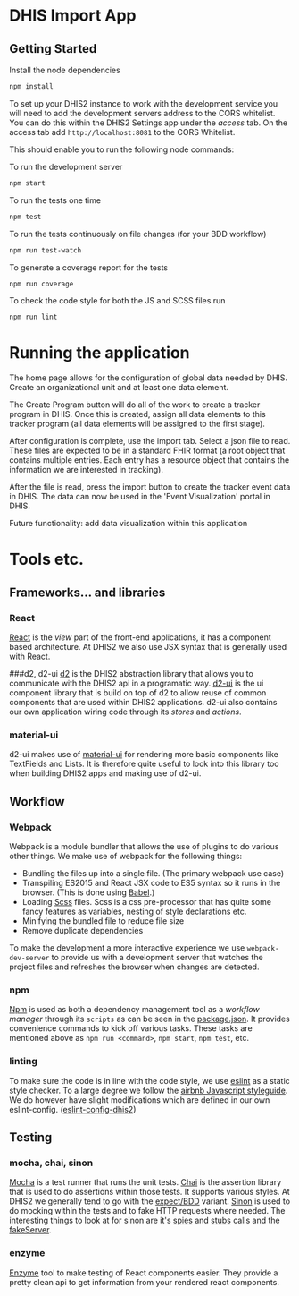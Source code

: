 DHIS Import App
==============

## Getting Started

Install the node dependencies
```sh
npm install
```

To set up your DHIS2 instance to work with the development service you will need to add the development servers address to the CORS whitelist. You can do this within the DHIS2 Settings app under the _access_ tab. On the access tab add `http://localhost:8081` to the CORS Whitelist.

This should enable you to run the following node commands:

To run the development server
```sh
npm start
```

To run the tests one time
```sh
npm test
```

To run the tests continuously on file changes (for your BDD workflow)
```sh
npm run test-watch
```

To generate a coverage report for the tests
```sh
npm run coverage
```

To check the code style for both the JS and SCSS files run
```sh
npm run lint
```
# Running the application

The home page allows for the configuration of global data needed by DHIS.
Create an organizational unit and at least one data element.

The Create Program button will do all of the work to create a tracker program
in DHIS. Once this is created, assign all data elements to this tracker program
(all data elements will be assigned to the first stage).

After configuration is complete, use the import tab. Select a json file to read. 
These files are expected to be in a standard FHIR format (a root object that contains
multiple entries. Each entry has a resource object that contains the information we
are interested in tracking).

After the file is read, press the import button to create the tracker event data
in DHIS. The data can now be used in the 'Event Visualization' portal in DHIS.

Future functionality: add data visualization within this application

# Tools etc.

## Frameworks... and libraries
### React
[React](https://facebook.github.io/react/) is the _view_ part of the front-end applications, it has a component based architecture. At DHIS2 we also use JSX syntax that is generally used with React.

###d2, d2-ui
[d2](https://github.com/dhis2/d2) is the DHIS2 abstraction library that allows you to communicate with the DHIS2 api in a programatic way. [d2-ui](https://github.com/dhis2/d2-ui) is the ui component library that is build on top of d2 to allow reuse of common components that are used within DHIS2 applications. d2-ui also contains our own application wiring code through its _stores_ and _actions_.

### material-ui
d2-ui makes use of [material-ui](http://www.material-ui.com) for rendering more basic components like TextFields and Lists. It is therefore quite useful to look into this library too when building DHIS2 apps and making use of d2-ui.

## Workflow

### Webpack
Webpack is a module bundler that allows the use of plugins to do various other things. We make use of webpack for the following things:
+ Bundling the files up into a single file. (The primary webpack use case)
+ Transpiling ES2015 and React JSX code to ES5 syntax so it runs in the browser. (This is done using [Babel](http://babeljs.io).)
+ Loading [Scss](http://sass-lang.com) files. Scss is a css pre-processor that has quite some fancy features as variables, nesting of style declarations etc.
+ Minifying the bundled file to reduce file size
+ Remove duplicate dependencies

To make the development a more interactive experience we use `webpack-dev-server` to provide us with a development server that watches the project files and refreshes the browser when changes are detected.

### npm
[Npm](https://www.npmjs.com) is used as both a dependency management tool as a _workflow manager_ through its `scripts` as can be seen in the [package.json](https://github.com/dhis2/app-skeleton/blob/master/package.json#L6-L14). It provides convenience commands to kick off various tasks. These tasks are mentioned above as `npm run <command>`, `npm start`, `npm test`, etc.

### linting
To make sure the code is in line with the code style, we use [eslint](http://eslint.org) as a static style checker. To a large degree we follow the [airbnb Javascript styleguide](https://github.com/airbnb/javascript). We do however have slight modifications which are defined in our own eslint-config. ([eslint-config-dhis2](https://github.com/dhis2/eslint-config-dhis2/blob/master/.eslintrc))

## Testing

### mocha, chai, sinon
[Mocha](https://mochajs.org) is a test runner that runs the unit tests. [Chai](http://chaijs.com) is the assertion library that is used to do assertions within those tests. It supports various styles. At DHIS2 we generally tend to go with the [expect/BDD](http://chaijs.com/api/bdd/) variant. [Sinon](http://sinonjs.org) is used to do mocking within the tests and to fake HTTP requests where needed. The interesting things to look at for sinon are it's [spies](http://sinonjs.org/docs/#spies) and [stubs](http://sinonjs.org/docs/#stubs) calls and the [fakeServer](http://sinonjs.org/docs/#fakeServer).

### enzyme
[Enzyme](https://github.com/airbnb/enzyme) tool to make testing of React components easier. They provide a pretty clean api to get information from your rendered react components. 
